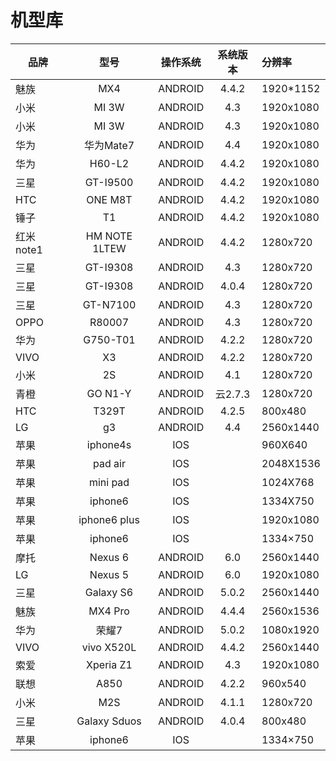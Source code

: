 # 机型库
| 品牌 | 型号 | 操作系统 | 系统版本 | 分辨率   |
| --- |:----:|:-------:|:------:|:---------|
| 魅族 | MX4 | ANDROID |	4.4.2   | 1920*1152|
| 小米| MI 3W | ANDROID | 4.3   	| 1920x1080|
| 小米| MI 3W | ANDROID | 4.3   	| 1920x1080|
| 华为| 华为Mate7|ANDROID |4.4|1920x1080|
|华为|H60-L2|ANDROID|4.4.2|1920x1080|
|三星|GT-I9500|ANDROID|4.4.2|1920x1080|
|HTC |ONE M8T|ANDROID|4.4.2|1920x1080|
|锤子|T1|ANDROID|4.4.2|1920x1080|
|红米note1|HM NOTE 1LTEW|ANDROID|4.4.2|1280x720|
|三星|GT-I9308|ANDROID|4.3|1280x720|
|三星|GT-I9308|ANDROID|4.0.4|1280x720|
|三星|GT-N7100|ANDROID|4.3|1280x720|
|OPPO|R80007|ANDROID|4.3|1280x720|
|华为|G750-T01|ANDROID|4.2.2|1280x720|
|VIVO|X3|ANDROID|4.2.2|1280x720|
|小米|2S|ANDROID|4.1|1280x720|
|青橙|GO N1-Y|ANDROID|云2.7.3|1280x720|
|HTC |T329T|ANDROID|4.2.5|800x480|
|LG|g3|ANDROID|4.4|2560x1440|
|苹果|iphone4s|IOS||960X640|
|苹果|pad air|IOS||2048X1536|
|苹果|mini pad|IOS||1024X768|
|苹果|iphone6|IOS||1334X750|
|苹果|iphone6 plus|IOS||1920x1080|
|苹果|iphone6|IOS||1334×750|
|摩托|Nexus 6|ANDROID|6.0|2560x1440|
|LG|Nexus 5|ANDROID|6.0|1920x1080|
|三星|Galaxy S6|ANDROID|5.0.2|2560x1440|
|魅族|MX4 Pro|ANDROID|4.4.4|2560x1536|
|华为 |荣耀7|ANDROID| 5.0.2|1080x1920|
|VIVO|vivo X520L|ANDROID|4.4.2|2560x1440|
|索爱|Xperia Z1|ANDROID|4.3|1920x1080|
|联想|A850|ANDROID| 4.2.2|960x540|
|小米|M2S|ANDROID|4.1.1|1280x720|
|三星|Galaxy Sduos|ANDROID|4.0.4|800x480|
|苹果|iphone6|IOS||1334×750|

